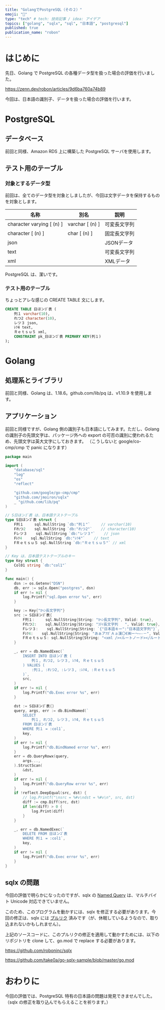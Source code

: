 ```yaml
---
title: "GolangでPostgreSQL（その２）"
emoji: "🐘"
type: "tech" # tech: 技術記事 / idea: アイデア
topics: ["golang", "sqlx", "sql", "日本語", "postgresql"]
published: true
publication_name: "robon"
---
```


# はじめに

先日、Golang で PostgreSQL の各種データ型を扱った場合の評価を行いました。

https://zenn.dev/robon/articles/9d6ba760a74b89

今回は、日本語の識別子、データを扱った場合の評価を行います。

# PostgreSQL
## データベース

前回と同様、Amazon RDS 上に構築した PostgreSQL サーバを使用します。

## テスト用のテーブル
### 対象とするデータ型

前回は、全てのデータ型を対象としましたが、今回は文字データを保持するものを対象とします。

| 名称 | 別名 | 説明 |
|------|-----|------|
| character varying [ (n) ] | varchar [ (n) ] | 可変長文字列 |
| character [ (n) ] | char [ (n) ] | 固定長文字列 |
| json |   | JSONデータ |
| text |   | 可変長文字列 |
| xml |   | XMLデータ |

PostgreSQL は、潔いです。

### テスト用のテーブル

ちょっとアレな感じの CREATE TABLE 文にします。

```sql
CREATE TABLE 日ほンｺﾞ表 (
    列１ varchar(10),
    れつ2 character(10),
    レツ３ json,
    ﾚﾂ4 text,
    Ｒｅｔｓｕ５ xml,
    CONSTRAINT pk_日ほンｺﾞ表 PRIMARY KEY(列１)
);
```

# Golang
## 処理系とライブラリ

前回と同様、Golang は、1.18.6。github.com/lib/pq は、v1.10.9 を使用します。

## アプリケーション

前回と同様ですが、Golang 側の識別子も日本語にしてみます。ただし、Golang の識別子の先頭文字は、パッケージ外への export の可否の識別に使われるため、先頭文字は英大文字にしておきます。
（こうしないと google/co-cmp/cmp で panic になります）

```go
package main

import (
	"database/sql"
	"log"
	"os"
	"reflect"

	"github.com/google/go-cmp/cmp"
	"github.com/jmoiron/sqlx"
	_ "github.com/lib/pq"
)

// S日ほンｺﾞ表 は、日本語テストテーブル
type S日ほンｺﾞ表 struct {
	F列１     sql.NullString `db:"列１"`     // varchar(10)
	Fれつ2    sql.NullString `db:"れつ2"`    // character(10)
	Fレツ３    sql.NullString `db:"レツ３"`    // json
	Fﾚﾂ4    sql.NullString `db:"ﾚﾂ4"`    // text
	FＲｅｔｓｕ５ sql.NullString `db:"Ｒｅｔｓｕ５"` // xml
}

// Key は、日本語テストテーブルのキー
type Key struct {
	Col01 string `db:"col1"`
}

func main() {
	dsn := os.Getenv("DSN")
	db, err := sqlx.Open("postgres", dsn)
	if err != nil {
		log.Printf("sql.Open error %s", err)
	}

	key := Key{"ｶﾍﾝ長文字列"}
	src := S日ほンｺﾞ表{
		F列１:     sql.NullString{String: "ｶﾍﾝ長文字列", Valid: true},
		Fれつ2:    sql.NullString{String: "ｺﾃｲ長文字列   ", Valid: true},
		Fレツ３:    sql.NullString{String: `{"日本語キー":"日本語文字列"}`, Valid: true},
		Fﾚﾂ4:    sql.NullString{String: "あぁアｱｶﾞＡａ漢〇€㈱ー～―‐－", Valid: true},
		FＲｅｔｓｕ５: sql.NullString{String: "<xml /><ルートノード></ルートノード>", Valid: true},
	}

	_, err = db.NamedExec(`
		INSERT INTO 日ほンｺﾞ表 (
			列１, れつ2, レツ３, ﾚﾂ4, Ｒｅｔｓｕ５
		) VALUES (
			:列１, :れつ2, :レツ３, :ﾚﾂ4, :Ｒｅｔｓｕ５
		)`,
		src,
	)
	if err != nil {
		log.Printf("db.Exec error %s", err)
	}

	dst := S日ほンｺﾞ表{}
	query, args, err := db.BindNamed(`
		SELECT 
			列１, れつ2, レツ３, ﾚﾂ4, Ｒｅｔｓｕ５
		FROM 日ほンｺﾞ表 
		WHERE 列１ = :col1`,
		key,
	)
	if err != nil {
		log.Printf("db.BindNamed error %s", err)
	}
	err = db.QueryRowx(query,
		args...,
	).StructScan(
		&dst,
	)
	if err != nil {
		log.Printf("db.QueryRow error %s", err)
	}
	if !reflect.DeepEqual(src, dst) {
		// log.Printf("\nsrc = %#v\ndst = %#v\n", src, dst)
		diff := cmp.Diff(src, dst)
		if len(diff) > 0 {
			log.Print(diff)
		}
	}

	_, err = db.NamedExec(`
		DELETE FROM 日ほンｺﾞ表
		WHERE 列１ = :col1`,
		key,
	)
	if err != nil {
		log.Printf("db.Exec error %s", err)
	}
}
```

## sqlx の問題

今回の評価で明らかになったのですが、sqlx の [Named Query](http://jmoiron.github.io/sqlx/#namedParams) は、マルチバイト Unicode 対応できていません。

このため、このプログラムを動かすには、sqlx を修正する必要があります。今回の修正は、sqlx には [プルリク](https://github.com/jmoiron/sqlx/pull/865) 済みです（が、休眠しているようなので、取り込まれないかもしれません）。

上記のソースコードに、このプルリクの修正を適用して動かすためには、以下のリポジトリを clone して、go.mod で replace する必要があります。

https://github.com/roboninc/sqlx

https://github.com/take0a/go-sqlx-sample/blob/master/go.mod

# おわりに

今回の評価では、PostgreSQL 特有の日本語の問題は発見できませんでした。
（sqlx の修正を取り込んでもらえることを祈ります。）
